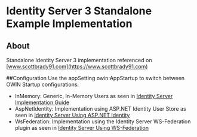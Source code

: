 # Identity Server 3 Standalone Example Implementation

## About
Standalone Identity Server 3 implementation referenced on [www.scottbrady91.com](https://www.scottbrady91.com)

##Configuration
Use the appSetting owin:AppStartup to switch between OWIN Startup configurations:

* InMemory: Generic, In-Memory Users as seen in [Identity Server Implementation Guide](https://www.scottbrady91.com/Identity-Server/Identity-Server-3-Standalone-Implementation-Part-1)
* AspNetIdentity: Implementation using ASP.NET Identity User Store as seen in [Identity Server Using ASP.NET Identity](https://www.scottbrady91.com/Identity-Server/Identity-Server-3-using-ASPNET-Identity)
* WsFederation: Implementation using the Identity Server WS-Federation plugin as seen in [Identity Server Using WS-Federation](https://www.scottbrady91.com/Identity-Server/Identity-Server-3-using-WS-Federation)
